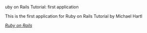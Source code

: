 uby on Rails Tutorial: first application

This is the first application for
Ruby on Rails Tutorial by Michael Hartl

[*Ruby on Rails*](http://rubyonrails.org)

